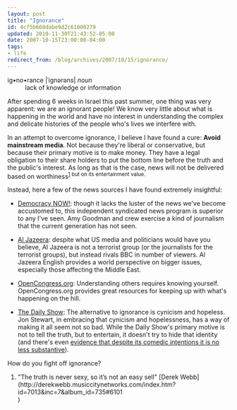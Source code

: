 ```yaml
---
layout: post
title: "Ignorance"
id: 4cf5b668dabe9d2c61000279
updated: 2010-11-30T21:43:52-05:00
date: 2007-10-15T23:00:00-04:00
tags:
- life
redirect_from: /blog/archives/2007/10/15/ignorance/
---
```


<dl>
<dt>
ig•no•rance |ˈignərəns| <em>noun</em>

</dt>
<dd>
lack of knowledge or information

</dd>
</dl>
After spending 6 weeks in Israel this past summer, one thing was very apparent: we are an ignorant people! We know very little about what is happening in the world and have no interest in understanding the complex and delicate histories of the people who's lives we interfere with.

In an attempt to overcome ignorance, I believe I have found a cure: **Avoid mainstream media**. Not because they're liberal or conservative, but because their primary motive is to make money. They have a legal obligation to their share holders to put the bottom line before the truth and the public's interest. As long as that is the case, news will not be delivered based on worthiness<sup>[1](#truth</sup>) but on its entertainment value.

Instead, here a few of the news sources I have found extremely insightful:

-   [Democracy NOW!](http://democracynow.org): though it lacks the luster of the news we've become accustomed to, this independent syndicated news program is superior to any I've seen. Amy Goodman and crew exercise a kind of journalism that the current generation has not seen.

<!-- -->

-   [Al Jazeera](http://english.aljazeera.net/): despite what US media and politicians would have you believe, Al Jazeera is not a terrorist group (or the journalists for the terrorist groups), but instead rivals BBC in number of viewers. Al Jazeera English provides a world perspective on bigger issues, especially those affecting the Middle East.

<!-- -->

-   [OpenCongress.org](http://www.opencongress.org/): Understanding others requires knowing yourself. OpenCongress.org provides great resources for keeping up with what's happening on the hill.

<!-- -->

-   [The Daily Show](http://www.comedycentral.com/shows/the_daily_show/index.jhtml): The alternative to ignorance is cynicism and hopeless. Jon Stewart, in embracing that cynicism and hopelessness, has a way of making it all seem not so bad. While the Daily Show's primary motive is not to tell the truth, but to entertain, it doesn't try to hide that identity (and there's even [evidence that despite its comedic intentions it is no less substantive](http://newsinfo.iu.edu/news/page/normal/4159.html)).

How do you fight off ignorance?

<ol class="footnotes">
<li id="truth">
"The truth is never sexy, so it’s not an easy sell" [Derek Webb](http://derekwebb.musiccitynetworks.com/index.htm?id=7013&inc=7&album_id=735#6101</li>)

</ol>
